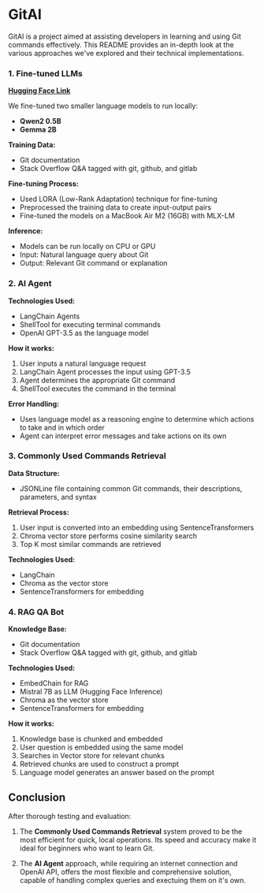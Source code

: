 # GitAI

GitAI is a project aimed at assisting developers in learning and using Git commands effectively. This README provides an in-depth look at the various approaches we've explored and their technical implementations.


### 1. Fine-tuned LLMs 
**[Hugging Face Link](https://huggingface.co/collections/YashJain/gitai-66716f5414a2d8e2b6d93bd9)**

We fine-tuned two smaller language models to run locally:

- **Qwen2 0.5B**
- **Gemma 2B**

**Training Data:**
- Git documentation
- Stack Overflow Q&A tagged with git, github, and gitlab

**Fine-tuning Process:**
- Used LORA (Low-Rank Adaptation) technique for fine-tuning
- Preprocessed the training data to create input-output pairs
- Fine-tuned the models on a MacBook Air M2 (16GB) with MLX-LM

**Inference:**
- Models can be run locally on CPU or GPU
- Input: Natural language query about Git
- Output: Relevant Git command or explanation

### 2. AI Agent 

**Technologies Used:**
- LangChain Agents
- ShellTool for executing terminal commands
- OpenAI GPT-3.5 as the language model

**How it works:**
1. User inputs a natural language request
2. LangChain Agent processes the input using GPT-3.5
3. Agent determines the appropriate Git command
4. ShellTool executes the command in the terminal

**Error Handling:**
- Uses language model as a reasoning engine to determine which actions to take and in which order
- Agent can interpret error messages and take actions on its own

### 3. Commonly Used Commands Retrieval

**Data Structure:**
- JSONLine file containing common Git commands, their descriptions, parameters, and syntax

**Retrieval Process:**
1. User input is converted into an embedding using SentenceTransformers
2. Chroma vector store performs cosine similarity search
3. Top K most similar commands are retrieved

**Technologies Used:**
- LangChain 
- Chroma as the vector store
- SentenceTransformers for embedding 

### 4. RAG QA Bot

**Knowledge Base:**
- Git documentation
- Stack Overflow Q&A tagged with git, github, and gitlab

**Technologies Used:**
- EmbedChain for RAG
- Mistral 7B as LLM (Hugging Face Inference)
- Chroma as the vector store
- SentenceTransformers for embedding

**How it works:**
1. Knowledge base is chunked and embedded
2. User question is embedded using the same model
3. Searches in Vector store for relevant chunks
4. Retrieved chunks are used to construct a prompt
5. Language model generates an answer based on the prompt

## Conclusion

After thorough testing and evaluation:

1. The **Commonly Used Commands Retrieval** system proved to be the most efficient for quick, local operations. Its speed and accuracy make it ideal for beginners who want to learn Git.

2. The **AI Agent** approach, while requiring an internet connection and OpenAI API, offers the most flexible and comprehensive solution, capable of handling complex queries and exectuing them on it's own.

<!-- ## Getting Started

(Add installation and usage instructions here)

## Contributing

(Provide guidelines for contributors)

## License

(Specify the license for your project) -->